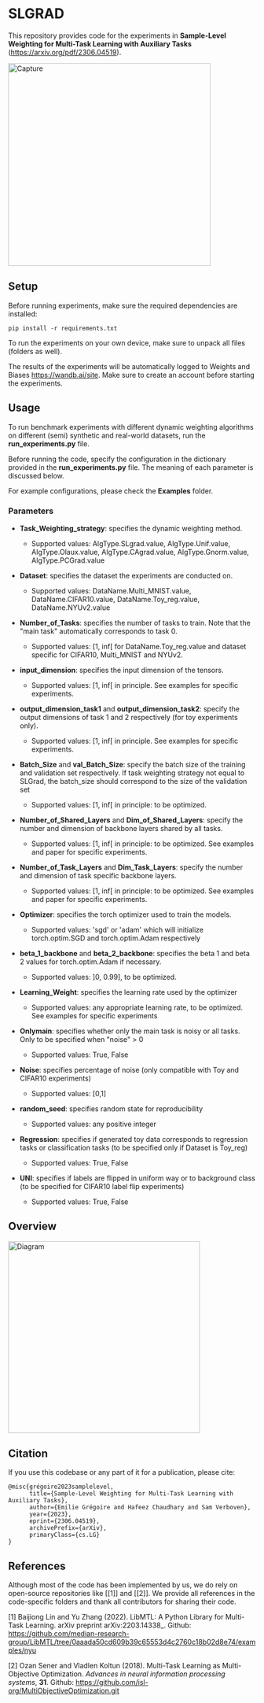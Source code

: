 # SLGRAD
This repository provides code for the experiments in **Sample-Level Weighting for Multi-Task Learning with Auxiliary Tasks** (https://arxiv.org/pdf/2306.04519).

<img width="412" alt="Capture" src="https://github.com/vub-dl/SLGrad/assets/108074099/2069dfcc-d7cc-4099-aa37-a8a48ef7d8c1">


## Setup

Before running experiments, make sure the required dependencies are installed:

```
pip install -r requirements.txt 
```

To run the experiments on your own device, make sure to unpack all files (folders as well). 

The results of the experiments will be automatically logged to Weights and Biases https://wandb.ai/site. Make sure to create an account before starting the experiments.   
## Usage

To run benchmark experiments with different dynamic weighting algorithms on different (semi) synthetic and real-world datasets, run the **run_experiments.py** file. 

Before running the code, specify the configuration in the dictionary provided in the  **run_experiments.py** file. The meaning of each parameter is discussed below. 

For example configurations, please check the **Examples** folder. 

### Parameters

- **Task_Weighting_strategy**: specifies the dynamic weighting method.
  
  - Supported values: AlgType.SLgrad.value, AlgType.Unif.value, AlgType.Olaux.value, AlgType.CAgrad.value, AlgType.Gnorm.value, AlgType.PCGrad.value

- **Dataset**: specifies the dataset the experiments are conducted on.

  - Supported values: DataName.Multi_MNIST.value, DataName.CIFAR10.value, DataName.Toy_reg.value, DataName.NYUv2.value
    
- **Number_of_Tasks**: specifies the number of tasks to train. Note that the "main task" automatically corresponds to task 0.

  - Supported values: [1, inf[ for DataName.Toy_reg.value     and  dataset specific for CIFAR10, Multi_MNIST and NYUv2.
 
- **input_dimension**: specifies the input dimension of the tensors.
  
  - Supported values: [1, inf[ in principle. See examples for specific experiments.

-  **output_dimension_task1** and **output_dimension_task2**: specify the output dimensions of task 1 and 2 respectively (for toy experiments only).

    - Supported values: [1, inf[ in principle. See examples for specific experiments.

-  **Batch_Size** and **val_Batch_Size**: specify the batch size of the training and validation set respectively. If task weighting strategy not equal to SLGrad, the     batch_size should correspond to the size of the validation set
    - Supported values: [1, inf[ in principle: to be optimized.
 
-  **Number_of_Shared_Layers** and **Dim_of_Shared_Layers**: specify the number and dimension of backbone layers shared by all tasks.

    - Supported values: [1, inf[ in principle: to be optimized. See examples and paper for specific experiments.

-  **Number_of_Task_Layers** and **Dim_Task_Layers**: specify the number and dimension of task specific backbone layers.

   -  Supported values: [1, inf[ in principle: to be optimized. See examples and paper for specific experiments.

- **Optimizer**: specifies the torch optimizer used to train the models.

   - Supported values: 'sgd' or 'adam' which will initialize torch.optim.SGD and torch.optim.Adam respectively

- **beta_1_backbone** and **beta_2_backbone**: specifies the beta 1 and beta 2 values for torch.optim.Adam if necessary.
  
    - Supported values: ]0, 0.99], to be optimized.

- **Learning_Weight**: specifies the learning rate used by the optimizer

    - Supported values: any appropriate learning rate, to be optimized. See examples for specific experiments

- **Onlymain**: specifies whether only the main task is noisy or all tasks. Only to be specified when "noise" > 0

    - Supported values: True, False

- **Noise**: specifies percentage of noise (only compatible with Toy and CIFAR10 experiments)

    - Supported values: [0,1]
 
- **random_seed**: specifies random state for reproducibility

    - Supported values: any positive integer

- **Regression**: specifies if generated toy data corresponds to regression tasks or classification tasks (to be specified only if Dataset is Toy_reg)

    - Supported values: True, False
      
- **UNI**: specifies if labels are flipped in uniform way or to background class (to be specified for CIFAR10 label flip experiments)

   - Supported values: True, False
  

## Overview

<img width="390" alt="Diagram" src="https://github.com/vub-dl/SLGrad/assets/108074099/695b99f3-19b1-4e70-9054-b5955634b8ba">


## Citation

If you use this codebase or any part of it for a publication, please cite:

```
@misc{grégoire2023samplelevel,
      title={Sample-Level Weighting for Multi-Task Learning with Auxiliary Tasks}, 
      author={Emilie Grégoire and Hafeez Chaudhary and Sam Verboven},
      year={2023},
      eprint={2306.04519},
      archivePrefix={arXiv},
      primaryClass={cs.LG}
}
```

## References
Although most of the code has been implemented by us, we do rely on open-source repositories like [[1]] and [[2]].
We provide all references in the code-specific folders and thank all contributors for sharing their code. 

<a id="1">[1]</a> 
Baijiong Lin and Yu Zhang (2022). 
LibMTL: A Python Library for Multi-Task Learning. 
arXiv preprint arXiv:2203.14338_.
Github: https://github.com/median-research-group/LibMTL/tree/0aaada50cd609b39c65553d4c2760c18b02d8e74/examples/nyu 

<a id="2">[2]</a> 
Ozan Sener and Vladlen Koltun (2018).
Multi-Task Learning as Multi-Objective Optimization. 
*Advances in neural information processing systems*, **31**. 
Github: https://github.com/isl-org/MultiObjectiveOptimization.git

